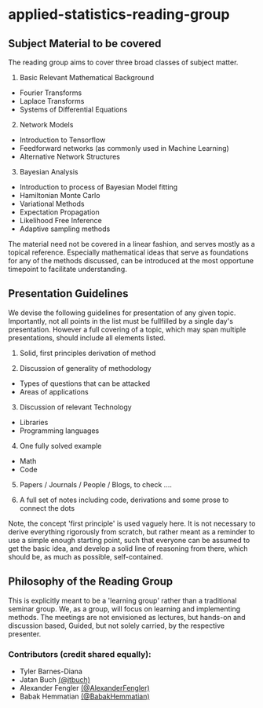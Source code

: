 # applied-statistics-reading-group

## Subject Material to be covered
The reading group aims to cover three broad classes of subject matter. 

1. Basic Relevant Mathematical Background
- Fourier Transforms 
- Laplace Transforms
- Systems of Differential Equations

2. Network Models
- Introduction to Tensorflow
- Feedforward networks (as commonly used in Machine Learning)
- Alternative Network Structures

3. Bayesian Analysis
- Introduction to process of Bayesian Model fitting
- Hamiltonian Monte Carlo
- Variational Methods
- Expectation Propagation
- Likelihood Free Inference
- Adaptive sampling methods 

The material need not be covered in a linear fashion, and serves mostly as a topical reference. 
Especially mathematical ideas that serve as foundations for any of the methods discussed, can be introduced at the most opportune timepoint to facilitate understanding.

## Presentation Guidelines
We devise the following guidelines for presentation of any given topic. Importantly, not all points in the list must be fullfilled by a single day's presentation. However a full covering of a topic, which may span multiple presentations, should include all elements listed.

1. Solid, first principles derivation of method

2. Discussion of generality of methodology
- Types of questions that can be attacked
- Areas of applications

3. Discussion of relevant Technology
- Libraries
- Programming languages

4. One fully solved example
- Math
- Code

5. Papers / Journals / People / Blogs, to check ....

6. A full set of notes including code, derivations and some prose to connect the dots

Note, the concept 'first principle' is used vaguely here. It is not necessary to derive everything rigorously from scratch, but rather meant as a reminder to use a simple enough starting point, such that everyone can be assumed to get the basic idea, and develop a solid line of reasoning from there, which should be, as much as possible, self-contained.

## Philosophy of the Reading Group
This is explicitly meant to be a 'learning group' rather than a traditional seminar group. We, as a group, will focus on learning and implementing methods. The meetings are not envisioned as lectures, but hands-on and discussion based, Guided, but not solely carried, by the respective presenter. 

### Contributors (credit shared equally):
* Tyler Barnes-Diana 
* Jatan Buch [(@jtbuch)](https://github.com/jtbuch)
* Alexander Fengler [(@AlexanderFengler)](https://github.com/AlexanderFengler)
* Babak Hemmatian [(@BabakHemmatian)](https://github.com/BabakHemmatian)

